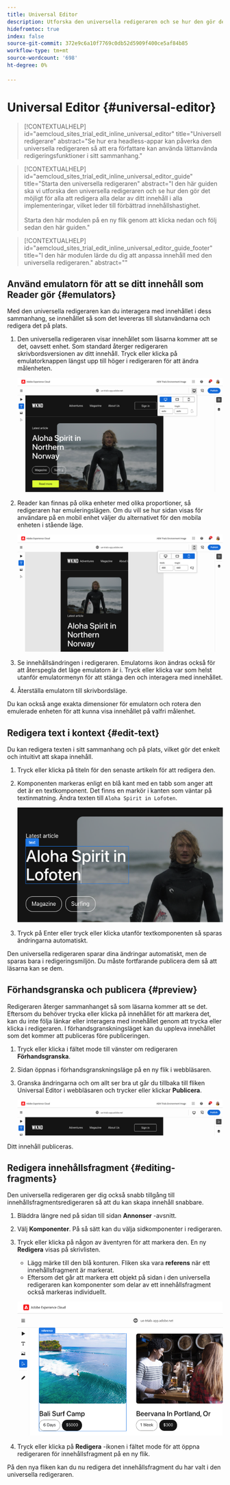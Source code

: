 ```yaml
---
title: Universal Editor
description: Utforska den universella redigeraren och se hur den gör det möjligt för alla att redigera olika delar av innehållet i alla implementeringar.
hidefromtoc: true
index: false
source-git-commit: 372e9c6a10f7769c0db52d5909f400ce5af84b85
workflow-type: tm+mt
source-wordcount: '698'
ht-degree: 0%

---
```



# Universal Editor {#universal-editor}

>[!CONTEXTUALHELP]
>id="aemcloud_sites_trial_edit_inline_universal_editor"
>title="Universell redigerare"
>abstract="Se hur era headless-appar kan påverka den universella redigeraren så att era författare kan använda lättanvända redigeringsfunktioner i sitt sammanhang."

>[!CONTEXTUALHELP]
>id="aemcloud_sites_trial_edit_inline_universal_editor_guide"
>title="Starta den universella redigeraren"
>abstract="I den här guiden ska vi utforska den universella redigeraren och se hur den gör det möjligt för alla att redigera alla delar av ditt innehåll i alla implementeringar, vilket leder till förbättrad innehållshastighet.<br><br>Starta den här modulen på en ny flik genom att klicka nedan och följ sedan den här guiden."

>[!CONTEXTUALHELP]
>id="aemcloud_sites_trial_edit_inline_universal_editor_guide_footer"
>title="I den här modulen lärde du dig att anpassa innehåll med den universella redigeraren."
>abstract=""

## Använd emulatorn för att se ditt innehåll som Reader gör {#emulators}

Med den universella redigeraren kan du interagera med innehållet i dess sammanhang, se innehållet så som det levereras till slutanvändarna och redigera det på plats.

1. Den universella redigeraren visar innehållet som läsarna kommer att se det, oavsett enhet. Som standard återger redigeraren skrivbordsversionen av ditt innehåll. Tryck eller klicka på emulatorknappen längst upp till höger i redigeraren för att ändra målenheten.

   ![Emulatormenyalternativet](assets/do-not-localize/ue-emulator-1.png)

1. Reader kan finnas på olika enheter med olika proportioner, så redigeraren har emuleringslägen. Om du vill se hur sidan visas för användare på en mobil enhet väljer du alternativet för den mobila enheten i stående läge.

   ![Emulatormenyalternativet](assets/do-not-localize/ue-emulator-3.png)

1. Se innehållsändringen i redigeraren. Emulatorns ikon ändras också för att återspegla det läge emulatorn är i. Tryck eller klicka var som helst utanför emulatormenyn för att stänga den och interagera med innehållet.

1. Återställa emulatorn till skrivbordsläge.

Du kan också ange exakta dimensioner för emulatorn och rotera den emulerade enheten för att kunna visa innehållet på valfri målenhet.

## Redigera text i kontext {#edit-text}

Du kan redigera texten i sitt sammanhang och på plats, vilket gör det enkelt och intuitivt att skapa innehåll.

1. Tryck eller klicka på titeln för den senaste artikeln för att redigera den.

1. Komponenten markeras enligt en blå kant med en tabb som anger att det är en textkomponent. Det finns en markör i kanten som väntar på textinmatning. Ändra texten till `Aloha Spirit in Lofoten`.

   ![Redigera text i den universella redigeraren](assets/do-not-localize/ue-edit-text-2.png)

1. Tryck på Enter eller tryck eller klicka utanför textkomponenten så sparas ändringarna automatiskt.

Den universella redigeraren sparar dina ändringar automatiskt, men de sparas bara i redigeringsmiljön. Du måste fortfarande publicera dem så att läsarna kan se dem.

## Förhandsgranska och publicera {#preview}

Redigeraren återger sammanhanget så som läsarna kommer att se det. Eftersom du behöver trycka eller klicka på innehållet för att markera det, kan du inte följa länkar eller interagera med innehållet genom att trycka eller klicka i redigeraren. I förhandsgranskningsläget kan du uppleva innehållet som det kommer att publiceras före publiceringen.

1. Tryck eller klicka i fältet mode till vänster om redigeraren **Förhandsgranska**.

1. Sidan öppnas i förhandsgranskningsläge på en ny flik i webbläsaren.

1. Granska ändringarna och om allt ser bra ut går du tillbaka till fliken Universal Editor i webbläsaren och trycker eller klickar **Publicera**.

   ![Förhandsgranska och publicera menyalternativ](assets/do-not-localize/ue-preview-publish.png)

Ditt innehåll publiceras.

## Redigera innehållsfragment {#editing-fragments}

Den universella redigeraren ger dig också snabb tillgång till innehållsfragmentsredigeraren så att du kan skapa innehåll snabbare.

1. Bläddra längre ned på sidan till sidan **Annonser** -avsnitt.

1. Välj **Komponenter**. På så sätt kan du välja sidkomponenter i redigeraren.

1. Tryck eller klicka på någon av äventyren för att markera den. En ny **Redigera** visas på skrivlisten.

   * Lägg märke till den blå konturen. Fliken ska vara **referens** när ett innehållsfragment är markerat.
   * Eftersom det går att markera ett objekt på sidan i den universella redigeraren kan komponenter som delar av ett innehållsfragment också markeras individuellt.

   ![Markera innehållsfragment i den universella redigeraren](assets/do-not-localize/ue-content-fragments.png)

1. Tryck eller klicka på **Redigera** -ikonen i fältet mode för att öppna redigeraren för innehållsfragment på en ny flik.

På den nya fliken kan du nu redigera det innehållsfragment du har valt i den universella redigeraren.

